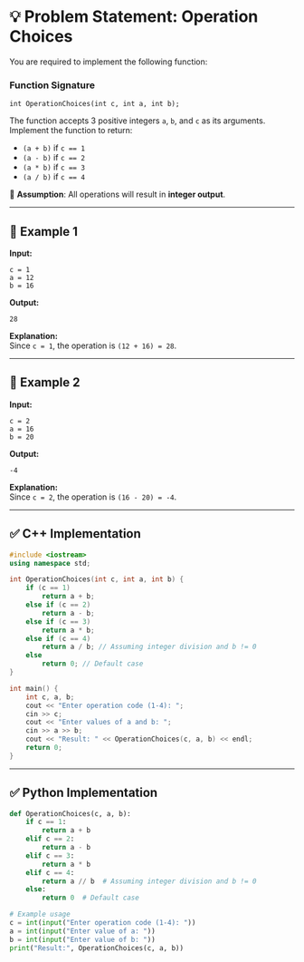 # 💡 Problem Statement: Operation Choices

You are required to implement the following function:

### Function Signature
`int OperationChoices(int c, int a, int b);`

The function accepts 3 positive integers `a`, `b`, and `c` as its arguments. Implement the function to return:

- `(a + b)` if `c == 1`  
- `(a - b)` if `c == 2`  
- `(a * b)` if `c == 3`  
- `(a / b)` if `c == 4`  

📌 **Assumption**: All operations will result in **integer output**.

---

## 🔢 Example 1

**Input:**  
```
c = 1  
a = 12  
b = 16
```

**Output:**  
```
28
```

**Explanation:**  
Since `c = 1`, the operation is `(12 + 16) = 28`.

---

## 🔢 Example 2

**Input:**  
```
c = 2  
a = 16  
b = 20
```

**Output:**  
```
-4
```

**Explanation:**  
Since `c = 2`, the operation is `(16 - 20) = -4`.

---

## ✅ C++ Implementation

```cpp
#include <iostream>
using namespace std;

int OperationChoices(int c, int a, int b) {
    if (c == 1)
        return a + b;
    else if (c == 2)
        return a - b;
    else if (c == 3)
        return a * b;
    else if (c == 4)
        return a / b; // Assuming integer division and b != 0
    else
        return 0; // Default case
}

int main() {
    int c, a, b;
    cout << "Enter operation code (1-4): ";
    cin >> c;
    cout << "Enter values of a and b: ";
    cin >> a >> b;
    cout << "Result: " << OperationChoices(c, a, b) << endl;
    return 0;
}
```

---

## ✅ Python Implementation

```python
def OperationChoices(c, a, b):
    if c == 1:
        return a + b
    elif c == 2:
        return a - b
    elif c == 3:
        return a * b
    elif c == 4:
        return a // b  # Assuming integer division and b != 0
    else:
        return 0  # Default case

# Example usage
c = int(input("Enter operation code (1-4): "))
a = int(input("Enter value of a: "))
b = int(input("Enter value of b: "))
print("Result:", OperationChoices(c, a, b))
```
